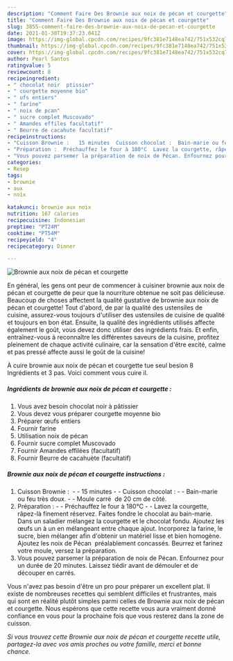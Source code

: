 ```yaml
---
description: "Comment Faire Des Brownie aux noix de pécan et courgette"
title: "Comment Faire Des Brownie aux noix de pécan et courgette"
slug: 3855-comment-faire-des-brownie-aux-noix-de-pecan-et-courgette
date: 2021-01-30T19:37:23.041Z
image: https://img-global.cpcdn.com/recipes/9fc381e7148ea742/751x532cq70/brownie-aux-noix-de-pecan-et-courgette-photo-principale-de-la-recette.jpg
thumbnail: https://img-global.cpcdn.com/recipes/9fc381e7148ea742/751x532cq70/brownie-aux-noix-de-pecan-et-courgette-photo-principale-de-la-recette.jpg
cover: https://img-global.cpcdn.com/recipes/9fc381e7148ea742/751x532cq70/brownie-aux-noix-de-pecan-et-courgette-photo-principale-de-la-recette.jpg
author: Pearl Santos
ratingvalue: 5
reviewcount: 8
recipeingredient:
- " chocolat noir  ptissier"
- " courgette moyenne bio"
- " ufs entiers"
- " farine"
- " noix de pcan"
- " sucre complet Muscovado"
- " Amandes effiles facultatif"
- " Beurre de cacahute facultatif"
recipeinstructions:
- "Cuisson Brownie :   15 minutes  Cuisson chocolat :  Bain-marie ou feu très doux.  Moule carré  de 20 cm de côté."
- "Préparation :  Préchauffez le four à 180°C  Lavez la courgette, râpez-là finement réservez. Faites fondre le chocolat au bain-marie. Dans un saladier mélangez la courgette et le chocolat fondu. Ajoutez les œufs un à un en mélangeant entre chaque ajout. Incorporez la farine, le sucre, bien mélanger afin d&#39;obtenir un matériel lisse et bien homogène. Ajoutez les noix de Pécan  préalablement concassés. Beurrez et farinez votre moule, versez la préparation."
- "Vous pouvez parsemer la préparation de noix de Pécan. Enfournez pour un durée de 20 minutes. Laissez tiédir avant de démouler et de découper en carrés."
categories:
- Resep
tags:
- brownie
- aux
- noix

katakunci: brownie aux noix 
nutrition: 167 calories
recipecuisine: Indonesian
preptime: "PT24M"
cooktime: "PT54M"
recipeyield: "4"
recipecategory: Dinner

---
```



![Brownie aux noix de pécan et courgette](https://img-global.cpcdn.com/recipes/9fc381e7148ea742/751x532cq70/brownie-aux-noix-de-pecan-et-courgette-photo-principale-de-la-recette.jpg)

En général, les gens ont peur de commencer à cuisiner brownie aux noix de pécan et courgette de peur que la nourriture obtenue ne soit pas délicieuse. Beaucoup de choses affectent la qualité gustative de brownie aux noix de pécan et courgette! Tout d'abord, de par la qualité des ustensiles de cuisine, assurez-vous toujours d'utiliser des ustensiles de cuisine de qualité et toujours en bon état. Ensuite, la qualité des ingrédients utilisés affecte également le goût, vous devez donc utiliser des ingrédients frais. Et enfin, entraînez-vous à reconnaître les différentes saveurs de la cuisine, profitez pleinement de chaque activité culinaire, car la sensation d'être excité, calme et pas pressé affecte aussi le goût de la cuisine!

<!--inarticleads1-->

À cuire brownie aux noix de pécan et courgette tue seul besion 8 Ingrédients et 3 pas. Voici comment vous cuire il.

##### Ingrédients de brownie aux noix de pécan et courgette :

1. Vous avez besoin  chocolat noir à pâtissier
1. Vous devez vous préparer  courgette moyenne bio
1. Préparer  œufs entiers
1. Fournir  farine
1. Utilisation  noix de pécan
1. Fournir  sucre complet Muscovado
1. Fournir  Amandes effilées (facultatif)
1. Fournir  Beurre de cacahuète (facultatif)




<!--inarticleads2-->

##### Brownie aux noix de pécan et courgette instructions :

1. Cuisson Brownie :  -  - 15 minutes -  - Cuisson chocolat : -  - Bain-marie ou feu très doux. -  - Moule carré  de 20 cm de côté.
1. Préparation : -  - Préchauffez le four à 180°C -  - Lavez la courgette, râpez-là finement réservez. Faites fondre le chocolat au bain-marie. Dans un saladier mélangez la courgette et le chocolat fondu. Ajoutez les œufs un à un en mélangeant entre chaque ajout. Incorporez la farine, le sucre, bien mélanger afin d&#39;obtenir un matériel lisse et bien homogène. Ajoutez les noix de Pécan  préalablement concassés. Beurrez et farinez votre moule, versez la préparation.
1. Vous pouvez parsemer la préparation de noix de Pécan. Enfournez pour un durée de 20 minutes. Laissez tiédir avant de démouler et de découper en carrés.




<!--inarticleads1-->

<p>
Vous n'avez pas besoin d'être un pro pour préparer un excellent plat. Il existe de nombreuses recettes qui semblent difficiles et frustrantes, mais qui sont en réalité plutôt simples parmi celles de Brownie aux noix de pécan et courgette. Nous espérons que cette recette vous aura vraiment donné confiance en vous pour la prochaine fois que vous resterez dans la zone de cuisson.
</p>

<p>
<i>Si vous trouvez cette Brownie aux noix de pécan et courgette recette utile, partagez-la avec vos amis proches ou votre famille, merci et bonne chance.</i>
</p>

